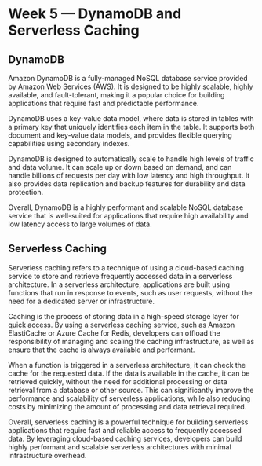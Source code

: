 # Week 5 — DynamoDB and Serverless Caching

## DynamoDB

Amazon DynamoDB is a fully-managed NoSQL database service provided by Amazon Web Services (AWS). It is designed to be highly scalable, highly available, and fault-tolerant, making it a popular choice for building applications that require fast and predictable performance.

DynamoDB uses a key-value data model, where data is stored in tables with a primary key that uniquely identifies each item in the table. It supports both document and key-value data models, and provides flexible querying capabilities using secondary indexes.

DynamoDB is designed to automatically scale to handle high levels of traffic and data volume. It can scale up or down based on demand, and can handle billions of requests per day with low latency and high throughput. It also provides data replication and backup features for durability and data protection.

Overall, DynamoDB is a highly performant and scalable NoSQL database service that is well-suited for applications that require high availability and low latency access to large volumes of data.


## Serverless Caching

Serverless caching refers to a technique of using a cloud-based caching service to store and retrieve frequently accessed data in a serverless architecture. In a serverless architecture, applications are built using functions that run in response to events, such as user requests, without the need for a dedicated server or infrastructure.

Caching is the process of storing data in a high-speed storage layer for quick access. By using a serverless caching service, such as Amazon ElastiCache or Azure Cache for Redis, developers can offload the responsibility of managing and scaling the caching infrastructure, as well as ensure that the cache is always available and performant.

When a function is triggered in a serverless architecture, it can check the cache for the requested data. If the data is available in the cache, it can be retrieved quickly, without the need for additional processing or data retrieval from a database or other source. This can significantly improve the performance and scalability of serverless applications, while also reducing costs by minimizing the amount of processing and data retrieval required.

Overall, serverless caching is a powerful technique for building serverless applications that require fast and reliable access to frequently accessed data. By leveraging cloud-based caching services, developers can build highly performant and scalable serverless architectures with minimal infrastructure overhead.





